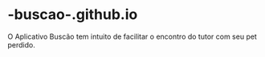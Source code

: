 # -buscao-.github.io
O Aplicativo Buscão tem intuito de facilitar o encontro do tutor com seu pet perdido. 
